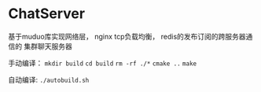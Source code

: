 # ChatServer
基于muduo库实现网络层， nginx tcp负载均衡， redis的发布订阅的跨服务器通信的 集群聊天服务器

手动编译：
`mkdir build`
`cd build`
`rm -rf ./*`
`cmake ..`
`make`

自动编译:
`./autobuild.sh`
